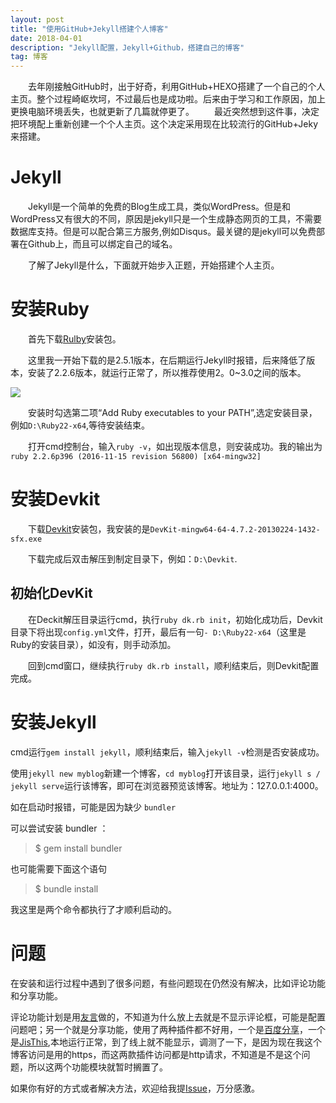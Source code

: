 ```yaml
---
layout: post
title: "使用GitHub+Jekyll搭建个人博客"
date: 2018-04-01 
description: "Jekyll配置，Jekyll+Github，搭建自己的博客"
tag: 博客
---   
```


　　去年刚接触GitHub时，出于好奇，利用GitHub+HEXO搭建了一个自己的个人主页。整个过程崎岖坎坷，不过最后也是成功啦。后来由于学习和工作原因，加上更换电脑环境丢失，也就更新了几篇就停更了。
　　最近突然想到这件事，决定把环境配上重新创建一个个人主页。这个决定采用现在比较流行的GitHub+Jeky来搭建。
　　
# **Jekyll** #
    
&ensp;&ensp;&ensp;&ensp;Jekyll是一个简单的免费的Blog生成工具，类似WordPress。但是和WordPress又有很大的不同，原因是jekyll只是一个生成静态网页的工具，不需要数据库支持。但是可以配合第三方服务,例如Disqus。最关键的是jekyll可以免费部署在Github上，而且可以绑定自己的域名。

&ensp;&ensp;&ensp;&ensp;了解了Jekyll是什么，下面就开始步入正题，开始搭建个人主页。
　　
# **安装Ruby** #

&ensp;&ensp;&ensp;&ensp;首先下载[Rulby](https://rubyinstaller.org/downloads/ "Ruby")安装包。

&ensp;&ensp;&ensp;&ensp;这里我一开始下载的是2.5.1版本，在后期运行Jekyll时报错，后来降低了版本，安装了2.2.6版本，就运行正常了，所以推荐使用2。0~3.0之间的版本。

![](https://i.imgur.com/plTy6wX.png)

&ensp;&ensp;&ensp;&ensp;安装时勾选第二项“Add Ruby executables to your PATH”,选定安装目录，例如`D:\Ruby22-x64`,等待安装结束。

&ensp;&ensp;&ensp;&ensp;打开cmd控制台，输入`ruby -v`，如出现版本信息，则安装成功。我的输出为`ruby 2.2.6p396 (2016-11-15 revision 56800) [x64-mingw32]`

# **安装Devkit** #


&ensp;&ensp;&ensp;&ensp;下载[Devkit](https://rubyinstaller.org/downloads/ "Devkit")安装包，我安装的是`DevKit-mingw64-64-4.7.2-20130224-1432-sfx.exe`

&ensp;&ensp;&ensp;&ensp;下载完成后双击解压到制定目录下，例如：`D:\Devkit`.

## 初始化DevKit ##


&ensp;&ensp;&ensp;&ensp;在Deckit解压目录运行cmd，执行`ruby dk.rb init`，初始化成功后，Devkit目录下将出现`config.yml`文件，打开，最后有一句`- D:\Ruby22-x64`（这里是Ruby的安装目录），如没有，则手动添加。

&ensp;&ensp;&ensp;&ensp;回到cmd窗口，继续执行`ruby dk.rb install`，顺利结束后，则Devkit配置完成。

# **安装Jekyll** #


cmd运行`gem install jekyll`，顺利结束后，输入`jekyll -v`检测是否安装成功。

使用`jekyll new myblog`新建一个博客，`cd myblog`打开该目录，运行`jekyll s / jekyll serve`运行该博客，即可在浏览器预览该博客。地址为：127.0.0.1:4000。

如在启动时报错，可能是因为缺少 `bundler`

可以尝试安装 bundler ：

> $ gem install bundler

也可能需要下面这个语句

> $ bundle install

我这里是两个命令都执行了才顺利启动的。

# **问题** #

在安装和运行过程中遇到了很多问题，有些问题现在仍然没有解决，比如评论功能和分享功能。

评论功能计划是用[友言](http://www.uyan.cc/)做的，不知道为什么放上去就是不显示评论框，可能是配置问题吧；另一个就是分享功能，使用了两种插件都不好用，一个是[百度分享](http://share.baidu.com/)，一个是[JisThis](http://www.jiathis.com/),本地运行正常，到了线上就不能显示，调测了一下，是因为现在我这个博客访问是用的https，而这两款插件访问都是http请求，不知道是不是这个问题，所以这两个功能模块就暂时搁置了。

如果你有好的方式或者解决方法，欢迎给我提[Issue](https://github.com/myifeng/myifeng.github.io/issues)，万分感激。